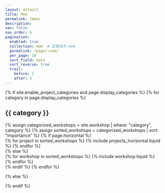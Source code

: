 ```yaml
---
layout: default
title: Mem
permalink: /mem/
description: 
nav: false
nav_order: 6
pagination:
  enabled: true
  collection: mem  # 这里改为 mem
  permalink: /page/:num/
  per_page: 10
  sort_field: date
  sort_reverse: true
  trail:
    before: 1
    after: 3
---
```





<!-- pages/projects.md -->
<div class="projects">
{% if site.enable_project_categories and page.display_categories %}
  <!-- Display categorized projects -->
  {% for category in page.display_categories %}
    <h2 class="category">{{ category }}</h2>
  {% assign categorized_workshops = site.workshop | where: "category", category %}
  {% assign sorted_workshops = categorized_workshops | sort: "importance" %}
  <!-- Generate cards for each project -->
  {% if page.horizontal %}
  <div class="container">
    <div class="row row-cols-1 row-cols-md-2">
    {% for project in sorted_workshops %}
      {% include projects_horizontal.liquid %}
    {% endfor %}
    </div>
  </div>
  {% else %}
  <div class="row row-cols-1 row-cols-md-3">
    {% for workshop in sorted_workshops %}
      {% include workshop.liquid %}
    {% endfor %}
  </div>
  {% endif %}
  {% endfor %}

{% else %}

{% endif %}

</div>
